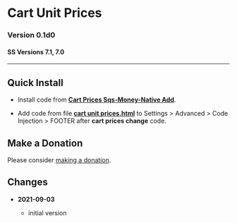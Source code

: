 # Cart Unit Prices

### Version 0.1d0

#### SS Versions 7.1, 7.0

---

## Quick Install

* Install code from
  **[Cart Prices Sqs-Money-Native Add](https://github.com/tomsWebConsulting/twcsl/tree/main/Cart%20Prices%20Sqs-Money-Native%20Add)**.
  
* Add code from file
  **[cart unit prices.html](cart%20unit%20prices.html#L1)**
  to Settings > Advanced > Code Injection > FOOTER after **cart prices change**
  code.
  
## Make a Donation

Please consider
[making a donation](https://github.com/tomsWebConsulting/twcsl#make-a-donation).

## Changes

<!-- * **2021-08-29**

  * changed the regular expression to capture more variations of currency number
    format
  * bumped version to 0.1d1
  -->
* **2021-09-03**

  * initial version
